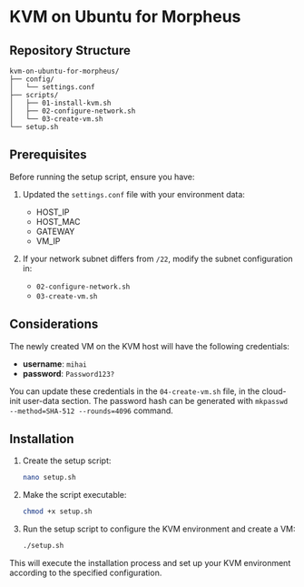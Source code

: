 # KVM on Ubuntu for Morpheus

## Repository Structure

```
kvm-on-ubuntu-for-morpheus/
├── config/
│   └── settings.conf
├── scripts/
│   ├── 01-install-kvm.sh
│   ├── 02-configure-network.sh
│   └── 03-create-vm.sh
└── setup.sh
```

## Prerequisites

Before running the setup script, ensure you have:

1. Updated the `settings.conf` file with your environment data:

   - HOST_IP
   - HOST_MAC
   - GATEWAY
   - VM_IP
2. If your network subnet differs from `/22`, modify the subnet configuration in:

   - `02-configure-network.sh`
   - `03-create-vm.sh`

## Considerations

The newly created VM on the KVM host will have the following credentials:

- **username**: `mihai`
- **password**: `Password123?`

You can update these credentials in the `04-create-vm.sh` file, in the cloud-init user-data section. The password hash can be generated with   `mkpasswd --method=SHA-512 --rounds=4096` command.

## Installation

1. Create the setup script:

   ```bash
   nano setup.sh
   ```
2. Make the script executable:

   ```bash
   chmod +x setup.sh
   ```
3. Run the setup script to configure the KVM environment and create a VM:

   ```bash
   ./setup.sh
   ```

This will execute the installation process and set up your KVM environment according to the specified configuration.
